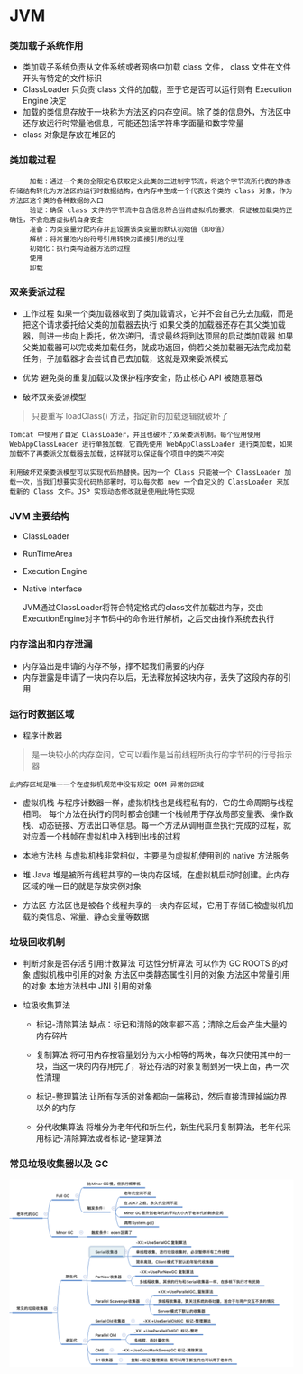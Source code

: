 # JVM

### 类加载子系统作用
- 类加载子系统负责从文件系统或者网络中加载 class 文件， class 文件在文件开头有特定的文件标识
- ClassLoader 只负责 class 文件的加载，至于它是否可以运行则有 Execution Engine 决定
- 加载的类信息存放于一块称为方法区的内存空间。除了类的信息外，方法区中还存放运行时常量池信息，可能还包括字符串字面量和数字常量
- class 对象是存放在堆区的

### 类加载过程
		 加载：通过一个类的全限定名获取定义此类的二进制字节流，将这个字节流所代表的静态存储结构转化为方法区的运行时数据结构，在内存中生成一个代表这个类的 class 对象，作为方法区这个类的各种数据的入口
		 验证：确保 class 文件的字节流中包含信息符合当前虚拟机的要求，保证被加载类的正确性，不会危害虚拟机自身安全
		 准备：为类变量分配内存并且设置该类变量的默认初始值（即0值）
		 解析：将常量池内的符号引用转换为直接引用的过程
		 初始化：执行类构造器方法的过程
		 使用
		 卸载

### 双亲委派过程
- 工作过程
		 如果一个类加载器收到了类加载请求，它并不会自己先去加载，而是把这个请求委托给父类的加载器去执行
		 如果父类的加载器还存在其父类加载器，则进一步向上委托，依次递归，请求最终将到达顶层的启动类加载器
		 如果父类加载器可以完成类加载任务，就成功返回，倘若父类加载器无法完成加载任务，子加载器才会尝试自己去加载，这就是双亲委派模式

- 优势
避免类的重复加载以及保护程序安全，防止核心 API 被随意篡改

- 破坏双亲委派模型
> 只要重写 loadClass() 方法，指定新的加载逻辑就破坏了

	Tomcat 中使用了自定 ClassLoader，并且也破坏了双亲委派机制。每个应用使用 WebAppClassLoader 进行单独加载，它首先使用 WebAppClassLoader 进行类加载，如果加载不了再委派父加载器去加载，这样就可以保证每个项目中的类不冲突
	
	利用破坏双亲委派模型可以实现代码热替换。因为一个 Class 只能被一个 ClassLoader 加载一次，当我们想要实现代码热部署时，可以每次都 new 一个自定义的 ClassLoader 来加载新的 Class 文件。JSP 实现动态修改就是使用此特性实现

### JVM 主要结构
- ClassLoader
- RunTimeArea
- Execution Engine
- Native Interface

	JVM通过ClassLoader将符合特定格式的class文件加载进内存，交由ExecutionEngine对字节码中的命令进行解析，之后交由操作系统去执行

### 内存溢出和内存泄漏
- 内存溢出是申请的内存不够，撑不起我们需要的内存
- 内存泄露是申请了一块内存以后，无法释放掉这块内存，丢失了这段内存的引用

### 运行时数据区域
- 程序计数器
> 是一块较小的内存空间，它可以看作是当前线程所执行的字节码的行号指示器

	此内存区域是唯一一个在虚拟机规范中没有规定 OOM 异常的区域

- 虚拟机栈
	与程序计数器一样，虚拟机栈也是线程私有的，它的生命周期与线程相同。
	每个方法在执行的同时都会创建一个栈帧用于存放局部变量表、操作数栈、动态链接、方法出口等信息。每一个方法从调用直至执行完成的过程，就对应着一个栈帧在虚拟机中入栈到出栈的过程

- 本地方法栈
	 与虚拟机栈非常相似，主要是为虚拟机使用到的 native 方法服务

- 堆
	 Java 堆是被所有线程共享的一块内存区域，在虚拟机启动时创建。此内存区域的唯一目的就是存放实例对象

- 方法区
	 方法区也是被各个线程共享的一块内存区域，它用于存储已被虚拟机加载的类信息、常量、静态变量等数据

### 垃圾回收机制
- 判断对象是否存活
		 引用计数算法
		 可达性分析算法
	可以作为 GC ROOTS 的对象
		 虚拟机栈中引用的对象
		 方法区中类静态属性引用的对象
		 方法区中常量引用的对象
		 本地方法栈中 JNI 引用的对象

- 垃圾收集算法
	 - 标记-清除算法
	 	缺点：标记和清除的效率都不高；清除之后会产生大量的内存碎片

	 - 复制算法
	 	 将可用内存按容量划分为大小相等的两块，每次只使用其中的一块，当这一块的内存用完了，将还存活的对象复制到另一块上面，再一次性清理

	 - 标记-整理算法
	 	 让所有存活的对象都向一端移动，然后直接清理掉端边界以外的内存

	 - 分代收集算法
	 	 将堆分为老年代和新生代，新生代采用复制算法，老年代采用标记-清除算法或者标记-整理算法

### 常见垃圾收集器以及 GC
![GC](../pics/GC.png)
























